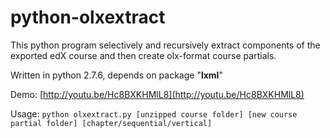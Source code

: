 # python-olxextract

This python program selectively and recursively extract components of the exported edX course and then create olx-format course partials.

Written in python 2.7.6, depends on package "**lxml**"

Demo: [http://youtu.be/Hc8BXKHMlL8](http://youtu.be/Hc8BXKHMlL8)

Usage: `python olxextract.py [unzipped course folder] [new course partial folder] [chapter/sequential/vertical]`
